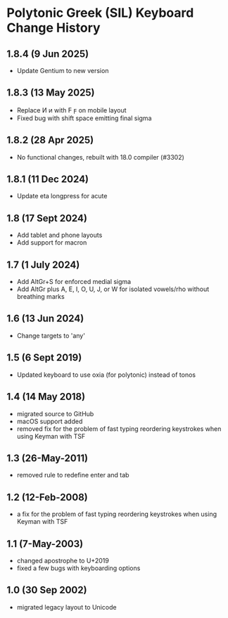 Polytonic Greek (SIL) Keyboard Change History
=======================


1.8.4 (9 Jun 2025)
-----------------
* Update Gentium to new version

1.8.3 (13 May 2025)
-----------------
* Replace Ͷ ͷ with Ϝ ϝ on mobile layout
* Fixed bug with shift space emitting final sigma

1.8.2 (28 Apr 2025)
-----------------
* No functional changes, rebuilt with 18.0 compiler (#3302)

1.8.1 (11 Dec 2024)
-----------------
* Update eta longpress for acute

1.8 (17 Sept 2024)
-----------------
* Add tablet and phone layouts
* Add support for macron

1.7 (1 July 2024)
-----------------
* Add AltGr+S for enforced medial sigma
* Add AltGr plus A, E, I, O, U, J, or W for isolated vowels/rho without breathing marks

1.6 (13 Jun 2024)
-----------------
* Change targets to 'any'

1.5 (6 Sept 2019)
-----------------
* Updated keyboard to use oxia (for polytonic) instead of tonos

1.4 (14 May 2018)
-----------------
* migrated source to GitHub
* macOS support added
* removed fix for the problem of fast typing reordering keystrokes when using Keyman with TSF

1.3 (26-May-2011)
-----------------
*  removed rule to redefine enter and tab

1.2 (12-Feb-2008)
-----------------
* a fix for the problem of fast typing reordering keystrokes when using Keyman with TSF

1.1 (7-May-2003)
-----------------
* changed apostrophe to U+2019
* fixed a few bugs with keyboarding options

1.0 (30 Sep 2002)
-----------------
* migrated legacy layout to Unicode
